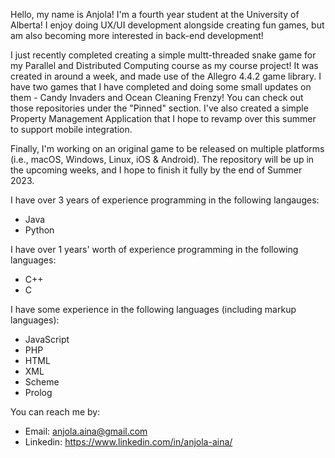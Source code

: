 Hello, my name is Anjola! I'm a fourth year student at the University of Alberta! I enjoy doing UX/UI development alongside creating fun games, but am also becoming more interested in back-end development!

I just recently completed creating a simple multt-threaded snake game for my Parallel and Distributed Computing course as my course project! It was created in around a week, and made use of the Allegro 4.4.2 game library. I have two games that I have completed and doing some small updates on them - Candy Invaders and Ocean Cleaning Frenzy! You can check out those repositories under the "Pinned" section. I've also created a simple Property Management Application that I hope to revamp over this summer to support mobile integration.

Finally, I'm working on an original game to be released on multiple platforms (i.e., macOS, Windows, Linux, iOS & Android). The repository will be up in the upcoming weeks, and I hope to finish it fully by the end of Summer 2023.

I have over 3 years of experience programming in the following langauges:
  - Java
  - Python

I have over 1 years' worth of experience programming in the following languages:
  - C++
  - C

I have some experience in the following languages (including markup languages):
  - JavaScript
  - PHP
  - HTML
  - XML
  - Scheme
  - Prolog

You can reach me by:
  - Email: anjola.aina@gmail.com
  - Linkedin: https://www.linkedin.com/in/anjola-aina/
 
<!---
anj0la/anj0la is a ✨ special ✨ repository because its `README.md` (this file) appears on your GitHub profile.
You can click the Preview link to take a look at your changes.
--->

